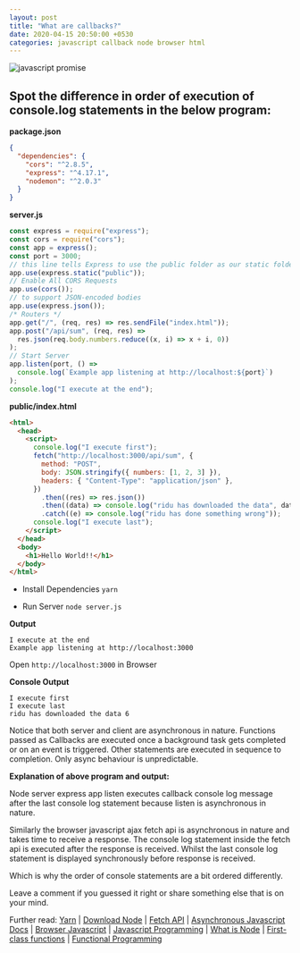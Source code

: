 ```yaml
---
layout: post
title: "What are callbacks?"
date: 2020-04-15 20:50:00 +0530
categories: javascript callback node browser html
---
```


![javascript promise](https://user-images.githubusercontent.com/1643802/79353934-5d28e700-7f59-11ea-94fe-ecead4ce0dd7.png)

## Spot the difference in order of execution of console.log statements in the below program:

**package.json**

```json
{
  "dependencies": {
    "cors": "^2.8.5",
    "express": "^4.17.1",
    "nodemon": "^2.0.3"
  }
}
```

**server.js**

```javascript
const express = require("express");
const cors = require("cors");
const app = express();
const port = 3000;
// this line tells Express to use the public folder as our static folder from which we can serve static files
app.use(express.static("public"));
// Enable All CORS Requests
app.use(cors());
// to support JSON-encoded bodies
app.use(express.json());
/* Routers */
app.get("/", (req, res) => res.sendFile("index.html"));
app.post("/api/sum", (req, res) =>
  res.json(req.body.numbers.reduce((x, i) => x + i, 0))
);
// Start Server
app.listen(port, () =>
  console.log(`Example app listening at http://localhost:${port}`)
);
console.log("I execute at the end");
```

**public/index.html**

```html
<html>
  <head>
    <script>
      console.log("I execute first");
      fetch("http://localhost:3000/api/sum", {
        method: "POST",
        body: JSON.stringify({ numbers: [1, 2, 3] }),
        headers: { "Content-Type": "application/json" },
      })
        .then((res) => res.json())
        .then((data) => console.log("ridu has downloaded the data", data))
        .catch((e) => console.log("ridu has done something wrong"));
      console.log("I execute last");
    </script>
  </head>
  <body>
    <h1>Hello World!!</h1>
  </body>
</html>
```

- Install Dependencies `yarn`

* Run Server `node server.js`

**Output**

```
I execute at the end
Example app listening at http://localhost:3000
```

Open `http://localhost:3000` in Browser

**Console Output**

```
I execute first
I execute last
ridu has downloaded the data 6
```

Notice that both server and client are asynchronous in nature. Functions passed as Callbacks are executed once a background task gets completed or on an event is triggered. Other statements are executed in sequence to completion. Only async behaviour is unpredictable.

**Explanation of above program and output:**

Node server express app listen executes callback console log message after the last console log statement because listen is asynchronous in nature.

Similarly the browser javascript ajax fetch api is asynchronous in nature and takes time to receive a response. The console log statement inside the fetch api is executed after the response is received. Whilst the last console log statement is displayed synchronously before response is received.

Which is why the order of console statements are a bit ordered differently.

Leave a comment if you guessed it right or share something else that is on your mind.

Further read:
[Yarn](https://classic.yarnpkg.com/en/docs/getting-started) | [Download Node](https://nodejs.org/en/download/) | [Fetch API](https://developer.mozilla.org/en-US/docs/Web/API/Fetch_API) | [Asynchronous Javascript Docs](https://developer.mozilla.org/en-US/docs/Learn/JavaScript/Asynchronous) | [Browser Javascript](https://developer.mozilla.org/en-US/docs/Learn/JavaScript/First_steps/What_is_JavaScript) | [Javascript Programming](https://developer.mozilla.org/en-US/docs/Learn/JavaScript/First_steps/A_first_splash) | [What is Node](https://developer.mozilla.org/en-US/docs/Learn/Server-side/Express_Nodejs) | [First-class functions](https://developer.mozilla.org/en-US/docs/Glossary/First-class_Function) | [Functional Programming](https://www.geeksforgeeks.org/functional-programming-paradigm/)
